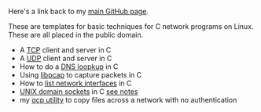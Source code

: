 Here's a link back to my [main GitHub page](http://troydhanson.github.io/).

These are templates for basic techniques for C network programs on Linux.
These are all placed in the public domain.  

* A [TCP](/tcp) client and server in C
* A [UDP](/udp) client and server in C
* How to do a [DNS loopkup](/dns) in C
* Using [libpcap](/pcap) to capture packets in C 
* How to [list network interfaces](/ifinfo) in C
* [UNIX domain sockets](/unixdomain) in C [see notes](http://troydhanson.github.io/network/Unix_domain_sockets.html)
* my [qcp utility](/qcp) to copy files across a network with no authentication 

